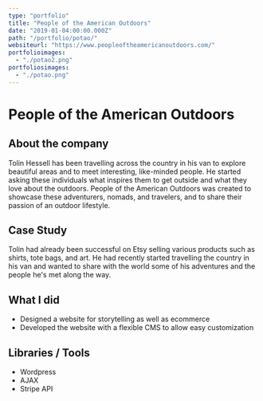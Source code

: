 ```yaml
---
type: "portfolio"
title: "People of the American Outdoors"
date: "2019-01-04:00:00.000Z"
path: "/portfolio/potao/"
websiteurl: "https://www.peopleoftheamericanoutdoors.com/"
portfolioimages:
  - "./potao2.png"
portfoliosimages:
  - "./potao.png"
---
```


# People of the American Outdoors

## About the company
Tolin Hessell has been travelling across the country in his van to explore beautiful areas and to meet interesting, like-minded people. He started asking these individuals what inspires them to get outside and what they love about the outdoors. People of the American Outdoors was created to showcase these adventurers, nomads, and travelers, and to share their passion of an outdoor lifestyle.

## Case Study
Tolin had already been successful on Etsy selling various products such as shirts, tote bags, and art. He had recently started travelling the country in his van and wanted to share with the world some of his adventures and the people he's met along the way.

## What I did
- Designed a website for storytelling as well as ecommerce
- Developed the website with a flexible CMS to allow easy customization

## Libraries / Tools
- Wordpress
- AJAX
- Stripe API